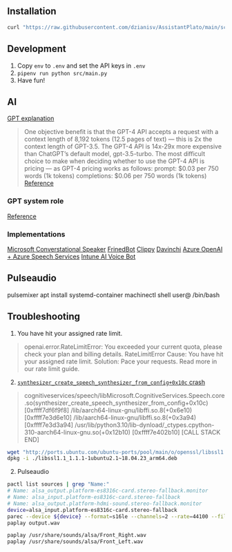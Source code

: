 ## Installation
```sh
curl "https://raw.githubusercontent.com/dzianisv/AssistantPlato/main/scripts/install.sh" | bash -x
```

## Development

1. Copy `env` to `.env` and set the API keys in `.env`
4. `pipenv run python src/main.py`
5. Have fun!


## AI
[GPT explanation](https://www.datacamp.com/blog/what-we-know-gpt4)

> One objective benefit is that the GPT-4 API accepts a request with a context length of 8,192 tokens (12.5 pages of text) — this is 2x the context length of GPT-3.5.
> The GPT-4 API is 14x-29x more expensive than ChatGPT’s default model, gpt-3.5-turbo.
> The most difficult choice to make when deciding whether to use the GPT-4 API is pricing — as GPT-4 pricing works as follows:
prompt: $0.03 per 750 words (1k tokens)
completions: $0.06 per 750 words (1k tokens)
[Reference](https://medium.com/sopmac-ai/gpt-4-api-reference-guide-e4ba18bcbc5f)


### GPT system role

[Reference](https://community.openai.com/t/the-system-role-how-it-influences-the-chat-behavior/87353)


### Implementations
[Microsoft Converstational Speaker](https://github.com/microsoft/conversational-speaker)
[FrinedBot](https://www.hackster.io/484625/ai-conversation-speaker-aka-friend-bot-part-1-conversation-3adca1)
[Clippy](https://www.hackster.io/david-packman/clippygpt-6a683a#overview)
[Davinchi](https://www.hackster.io/devmiser/davinci-the-chatgpt-ai-virtual-assistant-you-can-talk-to-fd00fd)
[Azure OpenAI + Azure Speech Services](https://levelup.gitconnected.com/integrating-azure-openai-and-azure-speech-services-to-create-a-voice-enabled-chatbot-with-python-60a39f838367)
[Intune AI Voice Bot](https://jannikreinhard.com/2023/04/23/intune-ai-voice-bot/)


## Pulseaudio
pulsemixer
apt install systemd-container
machinectl shell user@ /bin/bash


## Troubleshooting

1. You have hit your assigned rate limit.
> openai.error.RateLimitError: You exceeded your current quota, please check your plan and billing details.
RateLimitError	Cause: You have hit your assigned rate limit.
Solution: Pace your requests. Read more in our rate limit guide.

2.  [`synthesizer_create_speech_synthesizer_from_config+0x10c` crash](https://github.com/Azure-Samples/cognitive-services-speech-sdk/issues/1969)
> cognitiveservices/speech/libMicrosoft.CognitiveServices.Speech.core.so(synthesizer_create_speech_synthesizer_from_config+0x10c) [0xffff7df6f9f8]
/lib/aarch64-linux-gnu/libffi.so.8(+0x6e10) [0xffff7e3d6e10]
/lib/aarch64-linux-gnu/libffi.so.8(+0x3a94) [0xffff7e3d3a94]
/usr/lib/python3.10/lib-dynload/_ctypes.cpython-310-aarch64-linux-gnu.so(+0x12b10) [0xffff7e402b10]
[CALL STACK END]

```bash
wget "http://ports.ubuntu.com/ubuntu-ports/pool/main/o/openssl/libssl1.1_1.1.1-1ubuntu2.1~18.04.23_arm64.deb"
dpkg -i ./libssl1.1_1.1.1-1ubuntu2.1~18.04.23_arm64.deb
```


2. Pulseaudio

```bash
pactl list sources | grep "Name:"
# Name: alsa_output.platform-es8316c-card.stereo-fallback.monitor
# Name: alsa_input.platform-es8316c-card.stereo-fallback
# Name: alsa_output.platform-hdmi-sound.stereo-fallback.monitor
device=alsa_input.platform-es8316c-card.stereo-fallback
parec --device ${device} --format=s16le --channels=2 --rate=44100 --file-format=wav output.wav
paplay output.wav

paplay /usr/share/sounds/alsa/Front_Right.wav
paplay /usr/share/sounds/alsa/Front_Left.wav
```